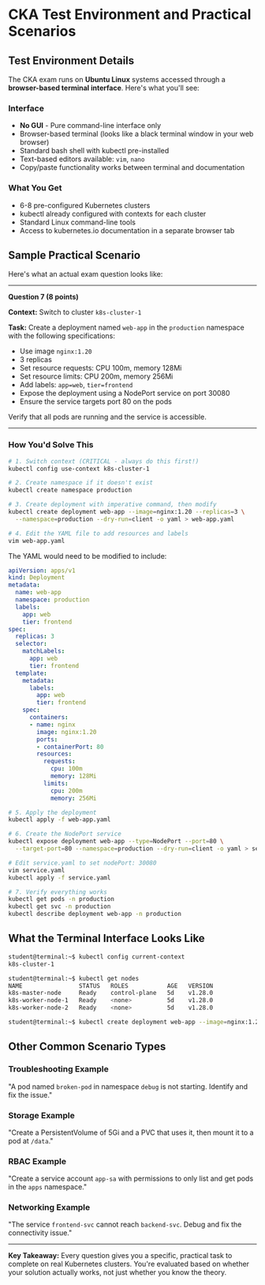 # CKA Test Environment and Practical Scenarios

## Test Environment Details

The CKA exam runs on **Ubuntu Linux** systems accessed through a **browser-based terminal interface**. Here's what you'll see:

### Interface
- **No GUI** - Pure command-line interface only
- Browser-based terminal (looks like a black terminal window in your web browser)
- Standard bash shell with kubectl pre-installed
- Text-based editors available: `vim`, `nano`
- Copy/paste functionality works between terminal and documentation

### What You Get
- 6-8 pre-configured Kubernetes clusters
- kubectl already configured with contexts for each cluster
- Standard Linux command-line tools
- Access to kubernetes.io documentation in a separate browser tab

## Sample Practical Scenario

Here's what an actual exam question looks like:

---

**Question 7 (8 points)**

**Context:** Switch to cluster `k8s-cluster-1`

**Task:** 
Create a deployment named `web-app` in the `production` namespace with the following specifications:
- Use image `nginx:1.20`
- 3 replicas
- Set resource requests: CPU 100m, memory 128Mi
- Set resource limits: CPU 200m, memory 256Mi
- Add labels: `app=web`, `tier=frontend`
- Expose the deployment using a NodePort service on port 30080
- Ensure the service targets port 80 on the pods

Verify that all pods are running and the service is accessible.

---

### How You'd Solve This

```bash
# 1. Switch context (CRITICAL - always do this first!)
kubectl config use-context k8s-cluster-1

# 2. Create namespace if it doesn't exist
kubectl create namespace production

# 3. Create deployment with imperative command, then modify
kubectl create deployment web-app --image=nginx:1.20 --replicas=3 \
  --namespace=production --dry-run=client -o yaml > web-app.yaml

# 4. Edit the YAML file to add resources and labels
vim web-app.yaml
```

The YAML would need to be modified to include:

```yaml
apiVersion: apps/v1
kind: Deployment
metadata:
  name: web-app
  namespace: production
  labels:
    app: web
    tier: frontend
spec:
  replicas: 3
  selector:
    matchLabels:
      app: web
      tier: frontend
  template:
    metadata:
      labels:
        app: web
        tier: frontend
    spec:
      containers:
      - name: nginx
        image: nginx:1.20
        ports:
        - containerPort: 80
        resources:
          requests:
            cpu: 100m
            memory: 128Mi
          limits:
            cpu: 200m
            memory: 256Mi
```

```bash
# 5. Apply the deployment
kubectl apply -f web-app.yaml

# 6. Create the NodePort service
kubectl expose deployment web-app --type=NodePort --port=80 \
  --target-port=80 --namespace=production --dry-run=client -o yaml > service.yaml

# Edit service.yaml to set nodePort: 30080
vim service.yaml
kubectl apply -f service.yaml

# 7. Verify everything works
kubectl get pods -n production
kubectl get svc -n production
kubectl describe deployment web-app -n production
```

## What the Terminal Interface Looks Like

```bash
student@terminal:~$ kubectl config current-context
k8s-cluster-1

student@terminal:~$ kubectl get nodes
NAME                STATUS   ROLES           AGE   VERSION
k8s-master-node     Ready    control-plane   5d    v1.28.0
k8s-worker-node-1   Ready    <none>          5d    v1.28.0
k8s-worker-node-2   Ready    <none>          5d    v1.28.0

student@terminal:~$ kubectl create deployment web-app --image=nginx:1.20...
```

## Other Common Scenario Types

### Troubleshooting Example
"A pod named `broken-pod` in namespace `debug` is not starting. Identify and fix the issue."

### Storage Example
"Create a PersistentVolume of 5Gi and a PVC that uses it, then mount it to a pod at `/data`."

### RBAC Example
"Create a service account `app-sa` with permissions to only list and get pods in the `apps` namespace."

### Networking Example
"The service `frontend-svc` cannot reach `backend-svc`. Debug and fix the connectivity issue."

---

**Key Takeaway:** Every question gives you a specific, practical task to complete on real Kubernetes clusters. You're evaluated based on whether your solution actually works, not just whether you know the theory.